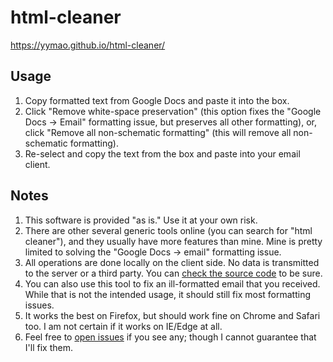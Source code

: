 # html-cleaner

https://yymao.github.io/html-cleaner/

## Usage

1. Copy formatted text from Google Docs and paste it into the box.
2. Click "Remove white-space preservation" (this option fixes the "Google Docs -> Email" formatting issue, but preserves all other formatting), or, click "Remove all non-schematic formatting" (this will remove all non-schematic formatting). 
3. Re-select and copy the text from the box and paste into your email client.  

## Notes
1. This software is provided "as is." Use it at your own risk.
2. There are other several generic tools online (you can search for "html cleaner"), and they usually have more features than mine. Mine is pretty limited to solving the "Google Docs -> email" formatting issue. 
3. All operations are done locally on the client side. No data is transmitted to the server or a third party. You can [check the source code](index.html) to be sure.
4. You can also use this tool to fix an ill-formatted email that you received. While that is not the intended usage, it should still fix most formatting issues. 
4. It works the best on Firefox, but should work fine on Chrome and Safari too. I am not certain if it works on IE/Edge at all. 
5. Feel free to [open issues](https://github.com/yymao/html-cleaner/issues) if you see any; though I cannot guarantee that I'll fix them. 
